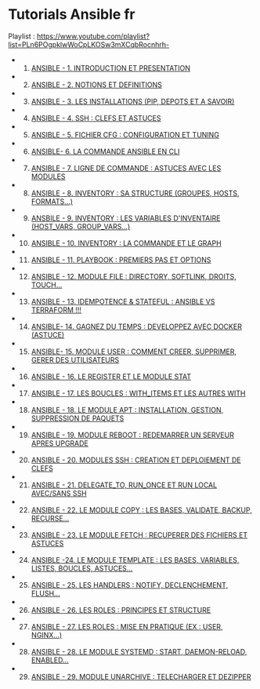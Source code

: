 # Tutorials Ansible fr

Playlist : https://www.youtube.com/playlist?list=PLn6POgpklwWoCpLKOSw3mXCqbRocnhrh-

- 1. [ANSIBLE - 1. INTRODUCTION ET PRESENTATION](https://www.youtube.com/watch?v=Cisg9bLhLkk)
- 2. [ANSIBLE - 2. NOTIONS ET DEFINITIONS](https://www.youtube.com/watch?v=tirjpYSMkkM)
- 3. [ANSIBLE - 3. LES INSTALLATIONS (PIP, DEPOTS ET A SAVOIR)](https://www.youtube.com/watch?v=0P25aOuUyxY)
- 4. [ANSIBLE - 4. SSH : CLEFS ET ASTUCES](https://www.youtube.com/watch?v=dpDQ94huxmI)
- 5. [ANSIBLE - 5. FICHIER CFG : CONFIGURATION ET TUNING](https://www.youtube.com/watch?v=8Hb-i9lXdXA)
- 6. [ANSIBLE- 6. LA COMMANDE ANSIBLE EN CLI](https://www.youtube.com/watch?v=JPohVKUEnbs)
- 7. [ANSIBLE - 7. LIGNE DE COMMANDE : ASTUCES AVEC LES MODULES](https://www.youtube.com/watch?v=blOKHSEs6IY)
- 8. [ANSIBLE - 8. INVENTORY : SA STRUCTURE (GROUPES, HOSTS, FORMATS...)](https://www.youtube.com/watch?v=D8BUV1RYFjw)
- 9. [ANSBILE - 9. INVENTORY : LES VARIABLES D'INVENTAIRE (HOST_VARS, GROUP_VARS...)](https://www.youtube.com/watch?v=UuiRDRIJ-sM)
- 10. [ANSIBLE - 10. INVENTORY : LA COMMANDE ET LE GRAPH](https://www.youtube.com/watch?v=D6Ru-M04G4M)
- 11. [ANSIBLE - 11. PLAYBOOK : PREMIERS PAS ET OPTIONS](https://www.youtube.com/watch?v=yN29WlhIUrI)
- 12. [ANSIBLE - 12. MODULE FILE : DIRECTORY, SOFTLINK, DROITS, TOUCH...](https://www.youtube.com/watch?v=EmivDVqBqHw)
- 13. [ANSIBLE - 13. IDEMPOTENCE & STATEFUL : ANSIBLE VS TERRAFORM !!!](https://www.youtube.com/watch?v=Lkqbd_hcQlI)
- 14. [ANSIBLE- 14. GAGNEZ DU TEMPS : DEVELOPPEZ AVEC DOCKER (ASTUCE)](https://www.youtube.com/watch?v=aan0zpn2N-4)
- 15. [ANSIBLE- 15. MODULE USER : COMMENT CREER, SUPPRIMER, GERER DES UTILISATEURS](https://www.youtube.com/watch?v=O9KOT2jxBu4)
- 16. [ANSIBLE - 16. LE REGISTER ET LE MODULE STAT](https://www.youtube.com/watch?v=yI8duHq9HMY)
- 17. [ANSIBLE - 17. LES BOUCLES : WITH_ITEMS ET LES AUTRES WITH](https://www.youtube.com/watch?v=Iyw_s61sDmU)
- 18. [ANSIBLE - 18. LE MODULE APT : INSTALLATION, GESTION, SUPPRESSION DE PAQUETS](https://www.youtube.com/watch?v=0Capz3Z6Fds)
- 19. [ANSIBLE - 19. MODULE REBOOT : REDEMARRER UN SERVEUR APRES UPGRADE](https://www.youtube.com/watch?v=SRD2h5Fh4fA)
- 20. [ANSIBLE - 20. MODULES SSH : CREATION ET DEPLOIEMENT DE CLEFS](https://www.youtube.com/watch?v=NZX80E0Uyao)
- 21. [ANSIBLE - 21. DELEGATE_TO, RUN_ONCE ET RUN LOCAL AVEC/SANS SSH](https://www.youtube.com/watch?v=ETtSXkXdp-k)
- 22. [ANSIBLE - 22. LE MODULE COPY : LES BASES, VALIDATE, BACKUP, RECURSE...](https://www.youtube.com/watch?v=oIxoRcccnZ8)
- 23. [ANSIBLE - 23. LE MODULE FETCH : RECUPERER DES FICHIERS ET ASTUCES](https://www.youtube.com/watch?v=hYsI7_259kQ)
- 24. [ANSIBLE -24. LE MODULE TEMPLATE : LES BASES, VARIABLES, LISTES, BOUCLES, ASTUCES...](https://www.youtube.com/watch?v=bprLiIL0BA4)
- 25. [ANSIBLE - 25. LES HANDLERS : NOTIFY, DECLENCHEMENT, FLUSH...](https://www.youtube.com/watch?v=4JWiTCxCBUc)
- 26. [ANSIBLE - 26. LES ROLES : PRINCIPES ET STRUCTURE](https://www.youtube.com/watch?v=XCgl7RTrZ1g)
- 27. [ANSIBLE - 27. LES ROLES : MISE EN PRATIQUE (EX : USER, NGINX...)](https://www.youtube.com/watch?v=IV7DxtlUnEw)
- 28. [ANSIBLE - 28. LE MODULE SYSTEMD : START, DAEMON-RELOAD, ENABLED...](https://www.youtube.com/watch?v=UXVEOBBrN8w)
- 29. [ANSIBLE - 29. MODULE UNARCHIVE : TELECHARGER ET DEZIPPER](https://www.youtube.com/watch?v=_bu4qJF84Tc)

